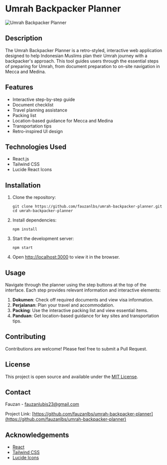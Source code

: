 # Umrah Backpacker Planner

![Umrah Backpacker Planner](https://via.placeholder.com/468x300.png?text=Umrah+Backpacker+Planner)

## Description

The Umrah Backpacker Planner is a retro-styled, interactive web application designed to help Indonesian Muslims plan their Umrah journey with a backpacker's approach. This tool guides users through the essential steps of preparing for Umrah, from document preparation to on-site navigation in Mecca and Medina.

## Features

- Interactive step-by-step guide
- Document checklist
- Travel planning assistance
- Packing list
- Location-based guidance for Mecca and Medina
- Transportation tips
- Retro-inspired UI design

## Technologies Used

- React.js
- Tailwind CSS
- Lucide React Icons

## Installation

1. Clone the repository:

   ```
   git clone https://github.com/fauzanlbs/umrah-backpacker-planner.git
   cd umrah-backpacker-planner
   ```

2. Install dependencies:

   ```
   npm install
   ```

3. Start the development server:

   ```
   npm start
   ```

4. Open [http://localhost:3000](http://localhost:3000) to view it in the browser.

## Usage

Navigate through the planner using the step buttons at the top of the interface. Each step provides relevant information and interactive elements:

1. **Dokumen**: Check off required documents and view visa information.
2. **Perjalanan**: Plan your travel and accommodation.
3. **Packing**: Use the interactive packing list and view essential items.
4. **Panduan**: Get location-based guidance for key sites and transportation tips.

## Contributing

Contributions are welcome! Please feel free to submit a Pull Request.

## License

This project is open source and available under the [MIT License](LICENSE).

## Contact

Fauzan - fauzanlubis23@gmail.com

Project Link: [https://github.com/fauzanlbs/umrah-backpacker-planner](https://github.com/fauzanlbs/umrah-backpacker-planner)

## Acknowledgements

- [React](https://reactjs.org/)
- [Tailwind CSS](https://tailwindcss.com/)
- [Lucide Icons](https://lucide.dev/)
